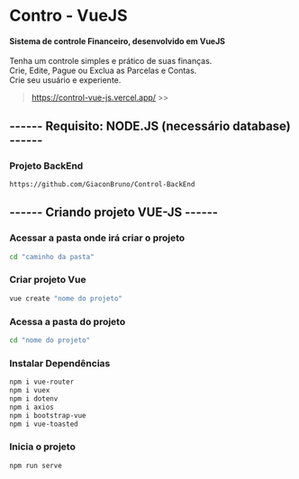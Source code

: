 # Contro - VueJS
#### Sistema de controle Financeiro, desenvolvido em VueJS
Tenha um controle simples e prático de suas finanças.<br>
Crie, Edite, Pague ou Exclua as Parcelas e Contas.<br>
Crie seu usuário e experiente.<br>

> https://control-vue-js.vercel.app/ >>

## ------ Requisito: NODE.JS (necessário database) ------ 
### Projeto BackEnd
```sh
https://github.com/GiaconBruno/Control-BackEnd
```

## ------ Criando projeto VUE-JS ------ 
### Acessar a pasta onde irá criar o projeto
```sh
cd "caminho da pasta"
```

### Criar projeto Vue
```sh
vue create "nome do projeto"
```

### Acessa a pasta do projeto
```sh
cd "nome do projeto"
```

### Instalar Dependências
```sh
npm i vue-router
npm i vuex
npm i dotenv
npm i axios
npm i bootstrap-vue
npm i vue-toasted
```

### Inicia o projeto
```sh
npm run serve
```
